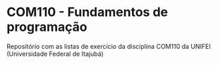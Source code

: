 # COM110 - Fundamentos de programação

Repositório com as listas de exercício da disciplina COM110 da UNIFEI (Universidade Federal de Itajubá)
